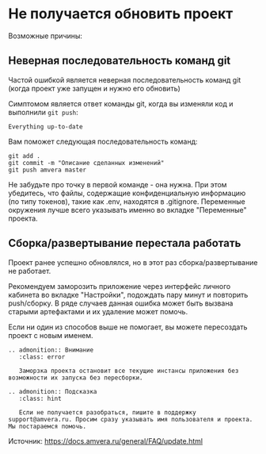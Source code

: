 # Не получается обновить проект
Возможные причины:

## Неверная последовательность команд git

Частой ошибкой является неверная последовательность команд git (когда проект уже запущен и нужно его обновить)

Симптомом является ответ команды git, когда вы изменяли код и выполнили `git push`:

```
Everything up-to-date
```

Вам поможет следующая последовательность команд:
```shell
git add .
git commit -m "Описание сделанных изменений"
git push amvera master
```
    
Не забудьте про точку в первой команде - она нужна. При этом убедитесь, что файлы, содержащие конфиденциальную информацию (по типу токенов), такие как .env, находятся в .gitignore. Переменные окружения лучше всего указывать именно во вкладке "Переменные" проекта.

## Сборка/развертывание перестала работать
Проект ранее успешно обновлялся, но в этот раз сборка/развертывание не работает.

Рекомендуем заморозить приложение через интерфейс личного кабинета во вкладке "Настройки", подождать пару минут и повторить 
push/сборку. В ряде случаев данная ошибка может быть вызвана старыми артефактами и их удаление может помочь.


Если ни один из способов выше не помогает, вы можете пересоздать проект с новым именем.
```{eval-rst}
.. admonition:: Внимание
   :class: error

   Заморзка проекта остановит все текущие инстансы приложения без возможности их запуска без пересборки.
```

```{eval-rst}
.. admonition:: Подсказка
   :class: hint

   Если не получается разобраться, пишите в поддержку support@amvera.ru. Просим сразу указывать имя пользователя и проекта. Мы постараемся помочь.
```

Источник: https://docs.amvera.ru/general/FAQ/update.html
